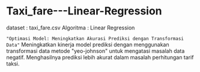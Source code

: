# Taxi_fare---Linear-Regression
dataset : taxi_fare.csv
Algoritma : Linear Regression

``` "Optimasi Model: Meningkatkan Akurasi Prediksi dengan Transformasi Data" ```
Meningkatkan kinerja model prediksi dengan menggunakan transformasi data metode "yeo-johnson" untuk mengatasi masalah data negatif. 
Menghasilnya prediksi lebih akurat dalam masalah perhitungan tarif taksi.
